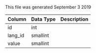 This file was generated September 3 2019

| Column  | Data Type | Description |
| ------- | --------- | ----------- |
| id      | int       |             |
| lang_id | smallint  |             |
| value   | smallint  |             |